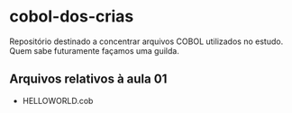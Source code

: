# cobol-dos-crias

Repositório destinado a concentrar arquivos COBOL utilizados no estudo. Quem sabe futuramente façamos uma guilda.

## Arquivos relativos à aula 01 
- HELLOWORLD.cob